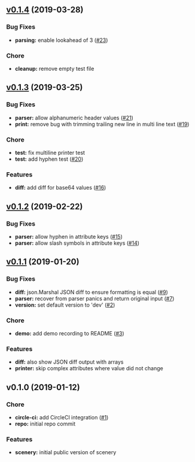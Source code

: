 
<a name="v0.1.4"></a>
## [v0.1.4](https://github.com/dmlittle/scenery/compare/v0.1.3...v0.1.4) (2019-03-28)

### Bug Fixes

* **parsing:** enable lookahead of 3 ([#23](https://github.com/dmlittle/scenery/issues/23))

### Chore

* **cleanup:** remove empty test file


<a name="v0.1.3"></a>
## [v0.1.3](https://github.com/dmlittle/scenery/compare/v0.1.2...v0.1.3) (2019-03-25)

### Bug Fixes

* **parser:** allow alphanumeric header values ([#21](https://github.com/dmlittle/scenery/issues/21))
* **print:** remove bug with trimming trailing new line in multi line text ([#19](https://github.com/dmlittle/scenery/issues/19))

### Chore

* **test:** fix multiline printer test
* **test:** add hyphen test ([#20](https://github.com/dmlittle/scenery/issues/20))

### Features

* **diff:** add diff for base64 values ([#16](https://github.com/dmlittle/scenery/issues/16))


<a name="v0.1.2"></a>
## [v0.1.2](https://github.com/dmlittle/scenery/compare/v0.1.1...v0.1.2) (2019-02-22)

### Bug Fixes

* **parser:** allow hyphen in attribute keys ([#15](https://github.com/dmlittle/scenery/issues/15))
* **parser:** allow slash symbols in attribute keys ([#14](https://github.com/dmlittle/scenery/issues/14))


<a name="v0.1.1"></a>
## [v0.1.1](https://github.com/dmlittle/scenery/compare/v0.1.0...v0.1.1) (2019-01-20)

### Bug Fixes

* **diff:** json.Marshal JSON diff to ensure formatting is equal ([#9](https://github.com/dmlittle/scenery/issues/9))
* **parser:** recover from parser panics and return original input ([#7](https://github.com/dmlittle/scenery/issues/7))
* **version:** set default version to 'dev' ([#2](https://github.com/dmlittle/scenery/issues/2))

### Chore

* **demo:** add demo recording to README ([#3](https://github.com/dmlittle/scenery/issues/3))

### Features

* **diff:** also show JSON diff output with arrays
* **printer:** skip complex attributes where value did not change


<a name="v0.1.0"></a>
## v0.1.0 (2019-01-12)

### Chore

* **circle-ci:** add CircleCI integration ([#1](https://github.com/dmlittle/scenery/issues/1))
* **repo:** initial repo commit

### Features

* **scenery:** initial public version of scenery

